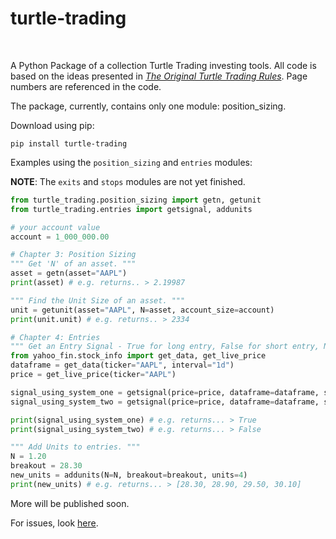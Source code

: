 # turtle-trading
<br>

A Python Package of a collection Turtle Trading investing tools. All code is based on the ideas presented in [_The Original Turtle Trading Rules_](https://oxfordstrat.com/coasdfASD32/uploads/2016/01/turtle-rules.pdf). Page numbers are referenced in the code.

The package, currently, contains only one module: position_sizing.

Download using pip:

```batch
pip install turtle-trading
```

Examples using the `position_sizing` and `entries` modules:

__NOTE__: The `exits` and `stops` modules are not yet finished.

```python
from turtle_trading.position_sizing import getn, getunit
from turtle_trading.entries import getsignal, addunits

# your account value
account = 1_000_000.00

# Chapter 3: Position Sizing
""" Get 'N' of an asset. """
asset = getn(asset="AAPL")
print(asset) # e.g. returns.. > 2.19987

""" Find the Unit Size of an asset. """
unit = getunit(asset="AAPL", N=asset, account_size=account)
print(unit.unit) # e.g. returns.. > 2334

# Chapter 4: Entries
""" Get an Entry Signal - True for long entry, False for short entry, None for no entry. """
from yahoo_fin.stock_info import get_data, get_live_price
dataframe = get_data(ticker="AAPL", interval="1d")
price = get_live_price(ticker="AAPL")

signal_using_system_one = getsignal(price=price, dataframe=dataframe, system=1) 
signal_using_system_two = getsignal(price=price, dataframe=dataframe, system=2)

print(signal_using_system_one) # e.g. returns... > True
print(signal_using_system_two) # e.g. returns... > False

""" Add Units to entries. """
N = 1.20
breakout = 28.30
new_units = addunits(N=N, breakout=breakout, units=4)
print(new_units) # e.g. returns... > [28.30, 28.90, 29.50, 30.10]
```

More will be published soon.

For issues, look [here](https://github.com/gabekutner/turtle-trading/blob/main/.github/ISSUE_TEMPLATE.md).